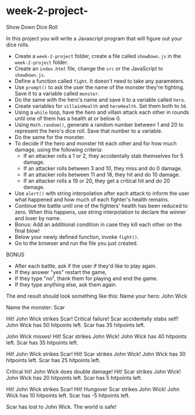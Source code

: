 # week-2-project-

Show Down Dice Roll
 
In this project you will write a Javascript program that will figure out your dice rolls. 
 
- Create a `week-2-project` folder, create  a file called `showDown.js` in the `week-2-project` folder.
- Create an `index.html` file, change the `src` or the JavaScript to `showDown.js`.
- Define a function called `fight`. It doesn't need to take any parameters.
- Use `prompt()` to ask the user the name of the monster they're fighting. Save it to a variable called `monster`.
- Do the same with the hero's name and save it to a variable called `hero`.
- Create variables for `villainHealth` and `heroHealth`. Set them both to `50`.
- Using a `while` loop, have the hero and villain attack each other in rounds until one of them has a health at or below 0.
 - Using `Math.random()`, generate a random number between 1 and 20 to represent the hero's dice roll. Save that number to a variable.
 - Do the same for the monster.
 - To decide if the hero and monster hit each other and for how much damage, using the following criteria:
   - If an attacker rolls a 1 or 2, they accidentally stab themselves for 5 damage.
   - If an attacker rolls between 3 and 10, they miss and do 0 damage.
   - If an attacker rolls between 11 and 18, they hit and do 10 damage.
   - If an attacker rolls a 19 or 20, they get a critical hit and do 20 damage.
 - Use `alert()` with string interpolation after each attack to inform the user what happened and how much of each fighter's health remains.
 - Continue the battle until one of the fighters' health has been reduced to zero. When this happens, use string interpolation to declare the winner and loser by name.
 - Bonus: Add an additional condition in case they kill each other on the final blow!
- Below your newly defined function, invoke `fight()`.
- Go to the browser and run the file you just created.
 
BONUS
- After each battle, ask if the user if they'd like to play again.
 - If they answer "yes" restart the game,
 - If they type "no", thank them for playing and end the game.
 - If they type anything else, ask them again.
 
The end result should look something like this:
Name your hero:
John Wick
 
Name the monster:
Scar
 
Hit! John Wick strikes Scar!
Critical failure! Scar accidentally stabs self!
John Wick has 50 hitpoints left. Scar has 35 hitpoints left.
 
John Wick misses!
Hit! Scar strikes John Wick!
John Wick has 40 hitpoints left. Scar has 35 hitpoints left.
 
Hit! John Wick strikes Scar!
Hit! Scar strikes John Wick!
John Wick has 30 hitpoints left. Scar has 25 hitpoints left.
 
Critical hit! John Wick does double damage!
Hit! Scar strikes John Wick!
John Wick has 20 hitpoints left. Scar has 5 hitpoints left.
 
Hit! John Wick strikes Scar!
Hit! Hungover Scar strikes John Wick!
John Wick has 10 hitpoints left. Scar has -5 hitpoints left.
 
Scar has lost to John Wick. The world is safe!
 


